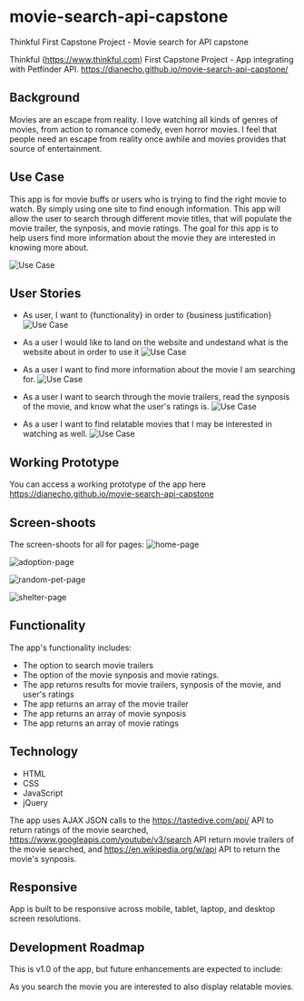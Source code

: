 # movie-search-api-capstone
Thinkful First Capstone Project - Movie search for API capstone

Thinkful (https://www.thinkful.com) First Capstone Project - App integrating with Petfinder API.
https://dianecho.github.io/movie-search-api-capstone/


## Background
Movies are an escape from reality. I love watching all kinds of genres of movies, from action to romance comedy, even horror movies. I feel that people need an escape from reality once awhile and movies provides that source of entertainment.

## Use Case
This app is for movie buffs or users who is trying to find the right movie to watch. By simply using one site to find enough information. This app will allow the user to search through different movie titles, that will populate the movie trailer, the synposis, and movie ratings. The goal for this app is to help users find more information about the movie they are interested in knowing more about.

![Use Case](https://github.com/bgerardi20/pet-adoption-api-capstone/blob/master/github-images/IMG_1631.jpg)


## User Stories
* As user, I want to {functionality} in order to {business justification}
![Use Case](https://github.com/bgerardi20/pet-adoption-api-capstone/blob/master/github-images/IMG_1631.jpg)

* As a user I would like to land on the website and undestand what is the website about in order to use it
![Use Case](https://github.com/bgerardi20/pet-adoption-api-capstone/blob/master/github-images/IMG_1648.jpg)

* As a user I want to find more information about the movie I am searching for.
![Use Case](https://github.com/bgerardi20/pet-adoption-api-capstone/blob/master/github-images/IMG_1655.jpg)

* As a user I want to search through the movie trailers, read the synposis of the movie, and know what the user's ratings is.
![Use Case](https://github.com/bgerardi20/pet-adoption-api-capstone/blob/master/github-images/IMG_1651.jpg)

* As a user I want to find relatable movies that I may be interested in watching as well.
![Use Case](https://github.com/bgerardi20/pet-adoption-api-capstone/blob/master/github-images/IMG_1654.jpg)


## Working Prototype

You can access a working prototype of the app here https://dianecho.github.io/movie-search-api-capstone


## Screen-shoots
The screen-shoots for all for pages:
![home-page](https://github.com/bgerardi20/pet-adoption-api-capstone/blob/master/github-images/home-page.png)

![adoption-page](https://github.com/bgerardi20/pet-adoption-api-capstone/blob/master/github-images/adoption-page.png)

![random-pet-page](https://github.com/bgerardi20/pet-adoption-api-capstone/blob/master/github-images/random-pet-page.png)

![shelter-page](https://github.com/bgerardi20/pet-adoption-api-capstone/blob/master/github-images/shelter-page2.png)

## Functionality
The app's functionality includes:
* The option to search movie trailers
* The option of the movie synposis and movie ratings.
* The app returns results for movie trailers, synposis of the movie, and user's ratings
* The app returns an array of the movie trailer
* The app returns an array of movie synposis
* The app returns an array of movie ratings


## Technology
* HTML
* CSS
* JavaScript
* jQuery

The app uses AJAX JSON calls to the https://tastedive.com/api/ API to return ratings of the movie searched, https://www.googleapis.com/youtube/v3/search API return movie trailers of the movie searched, and https://en.wikipedia.org/w/api API to return the movie's synposis.

## Responsive
App is built to be responsive across mobile, tablet, laptop, and desktop screen resolutions.

## Development Roadmap
This is v1.0 of the app, but future enhancements are expected to include:

As you search the movie you are interested to also display relatable movies.


